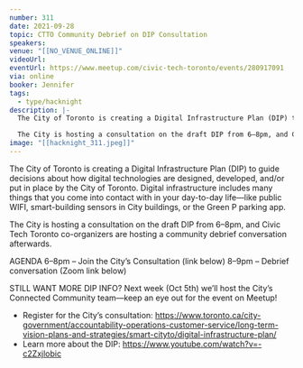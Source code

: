 ```yaml
---
number: 311
date: 2021-09-28
topic: CTTO Community Debrief on DIP Consultation
speakers:
venue: "[[NO_VENUE_ONLINE]]"
videoUrl:
eventUrl: https://www.meetup.com/civic-tech-toronto/events/280917091
via: online
booker: Jennifer
tags:
  - type/hacknight
description: |-
  The City of Toronto is creating a Digital Infrastructure Plan (DIP) to guide decisions about how digital technologies are designed, developed, and/or put in place by the City of Toronto. Digital infrastructure includes many things that you come into contact with in your day-to-day life—like public WIFI, smart-building sensors in City buildings, or the Green P parking app.

  The City is hosting a consultation on the draft DIP from 6–8pm, and Civic Tech Toronto co-organizers are hosting a community debrief conversation afterwards.
image: "[[hacknight_311.jpeg]]"
---
```


The City of Toronto is creating a Digital Infrastructure Plan (DIP) to guide decisions about how digital technologies are designed, developed, and/or put in place by the City of Toronto. Digital infrastructure includes many things that you come into contact with in your day-to-day life—like public WIFI, smart-building sensors in City buildings, or the Green P parking app.

The City is hosting a consultation on the draft DIP from 6–8pm, and Civic Tech Toronto co-organizers are hosting a community debrief conversation afterwards.

AGENDA
6–8pm – Join the City’s Consultation (link below)
8–9pm – Debrief conversation (Zoom link below)

STILL WANT MORE DIP INFO?
Next week (Oct 5th) we’ll host the City’s Connected Community team—keep an eye out for the event on Meetup!

+ Register for the City’s consultation: https://www.toronto.ca/city-government/accountability-operations-customer-service/long-term-vision-plans-and-strategies/smart-cityto/digital-infrastructure-plan/
+ Learn more about the DIP: https://www.youtube.com/watch?v=-c2Zxjlobic
